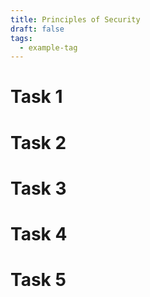 ```yaml
---
title: Principles of Security
draft: false
tags:
  - example-tag
---
```

# Task 1
# Task 2
# Task 3
# Task 4
# Task 5
